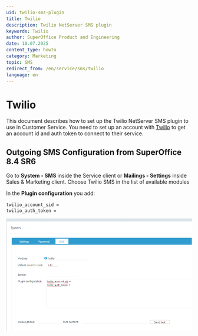 ```yaml
---
uid: twilio-sms-plugin
title: Twilio
description: Twilio NetServer SMS plugin
keywords: Twilio
author: SuperOffice Product and Engineering
date: 10.07.2025
content_type: howto
category: Marketing
topic: SMS
redirect_from: /en/service/sms/twilio
language: en
---
```


# Twilio

This document describes how to set up the Twilio NetServer SMS plugin to use in Customer Service. You need to set up an account with [Twilio][1] to get an account id and auth token to connect to their service.

## Outgoing SMS Configuration from SuperOffice 8.4 SR6

Go to **System - SMS** inside the Service client or **Mailings - Settings** inside Sales & Marketing client. Choose Twilio SMS in the list of available modules

In the **Plugin configuration** you add:

```text
twilio_account_sid =
twilio_auth_token =
```

![imagec3rg.png -screenshot][img1]

<!-- Referenced links -->
[1]: https://www.twilio.com/sms

<!-- Referenced images -->
[img1]: ../../../../media/loc/en/marketing/imagec3rg.png

